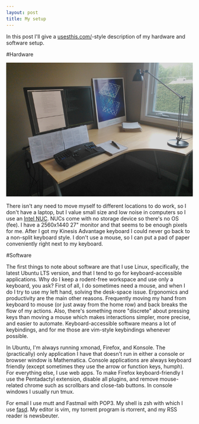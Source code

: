 ```yaml
---
layout: post
title: My setup
---
```


In this post I'll give a [usesthis.com/](http://usesthis.com/)-style description
of my hardware and software setup.

#Hardware

![My desk](/public/desksmall.jpg)

There isn't any need to move myself to different locations to do work, so I
don't have a laptop, but I value small size and low noise in computers so
I use an [Intel NUC](http://www.intel.com/content/www/us/en/nuc/overview.html).
NUCs come with no storage device so there's no OS (fee).
I have a 2560x1440 27" monitor and that seems to be enough pixels for me. 
After I got my Kinesis Advantage keyboard I could never go back to a non-split
keyboard style.
I don't use a mouse, so I can put a pad of paper conveniently right next to my
keyboard.

#Software

The first things to note about software are that I use Linux, specifically, the
latest Ubuntu LTS version, and that I tend to go for keyboard-accessible
applications.
Why do I keep a rodent-free workspace and use only a keyboard, you ask?
First of all, I do sometimes need a mouse, and when I do I try to use my left
hand, solving the desk-space issue.
Ergonomics and productivity are the main other reasons.
Frequently moving my hand from keyboard to mouse (or just away from the home
row) and back breaks the flow of my actions.
Also, there's something more "discrete" about pressing keys than moving a mouse
which makes interactions simpler, more precise, and easier to automate.
Keyboard-accessible software means a lot of keybindings, and for me those are
vim-style keybindings whenever possible.

In Ubuntu, I'm always running xmonad, Firefox, and Konsole.
The (practically) only application I have that doesn't run in either a console
or browser window is Mathematica.
Console applications are always keyboard friendly (except sometimes they use
the arrow or function keys, humph).
For everything else, I use web apps.
To make Firefox keyboard-friendly I use the Pentadactyl extension, disable all
plugins, and remove mouse-related chrome such as scrollbars and close-tab
buttons.
In console windows I usually run tmux.

For email I use mutt and Fastmail with POP3.
My shell is zsh with which I use [fasd](https://github.com/clvv/fasd).
My editor is vim, my torrent program is rtorrent, and my RSS reader is
newsbeuter.

